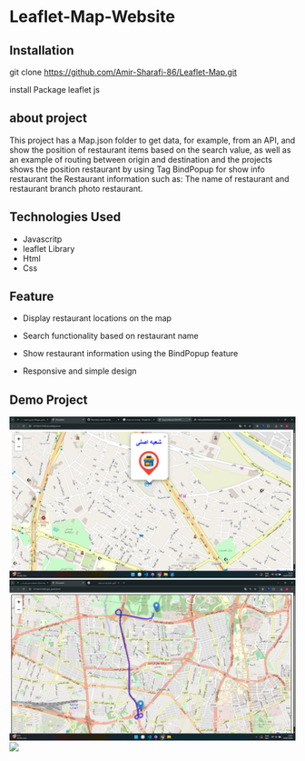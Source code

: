 # Leaflet-Map-Website


## Installation

git clone https://github.com/Amir-Sharafi-86/Leaflet-Map.git 

install Package leaflet js

## about project

This project has a Map.json folder to get data, for example, from an API, and show the position of restaurant items based on the search value, as well as an example of routing between origin and destination and the projects shows the position restaurant by using  Tag BindPopup for show info restaurant the Restaurant information such as: The name of restaurant and restaurant branch photo restaurant.
 
## Technologies Used

- Javascritp
- leaflet Library  
- Html
- Css 

## Feature 
- Display restaurant locations on the map

- Search functionality based on restaurant name

- Show restaurant information using the BindPopup feature

- Responsive and simple design

## Demo Project 
<img src="./Demo/Screenshot (256).png"/>
<img src="./Demo/Screenshot (257).png"/>
<img src="./Demo/Screenshot (258).png"/>
